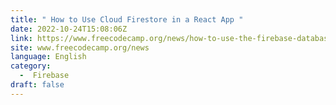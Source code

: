 ```yaml
---
title: " How to Use Cloud Firestore in a React App "
date: 2022-10-24T15:08:06Z
link: https://www.freecodecamp.org/news/how-to-use-the-firebase-database-in-react/?utm_medium=RSS&utm_source=news.12bit.vn
site: www.freecodecamp.org/news
language: English
category:
  -  Firebase 
draft: false
---
```

